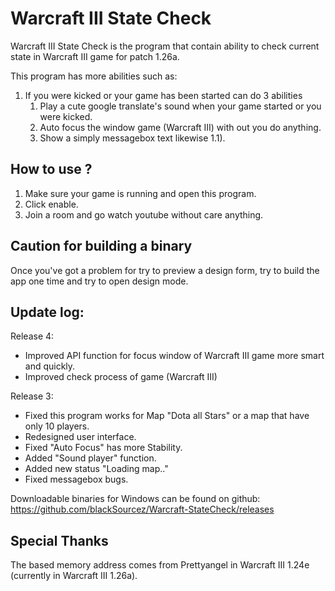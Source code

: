 # Warcraft III State Check

Warcraft III State Check is the program that contain ability to check current state in Warcraft III game for patch 1.26a.

This program has more abilities such as:

1. If you were kicked or your game has been started can do 3 abilities 
   1. Play a cute google translate's sound when your game started or you were kicked.
   2. Auto focus the window game (Warcraft III) with out you do anything.
   3. Show a simply messagebox text likewise 1.1).
  
## How to use ?

1) Make sure your game is running and open this program.
2) Click enable.
3) Join a room and go watch youtube without care anything.

## Caution for building a binary

Once you've got a problem for try to preview a design form, try to build the app one time and try to open design mode.

## Update log:

  Release 4:
  - Improved API function for focus window of Warcraft III game more smart and quickly.
  - Improved check process of game (Warcraft III)
  
  Release 3:
  - Fixed this program works for Map "Dota all Stars" or a map that have only 10 players.
  - Redesigned user interface.
  - Fixed "Auto Focus" has more Stability.
  - Added "Sound player" function.
  - Added new status "Loading map.."
  - Fixed messagebox bugs.

Downloadable binaries for Windows can be found on github:  
https://github.com/blackSourcez/Warcraft-StateCheck/releases

## Special Thanks  
The based memory address comes from Prettyangel in Warcraft III 1.24e (currently in Warcraft III 1.26a).
